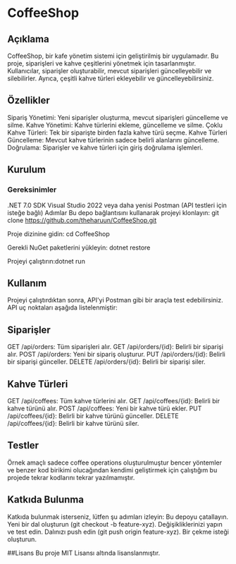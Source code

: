 # CoffeeShop
## Açıklama
CoffeeShop, bir kafe yönetim sistemi için geliştirilmiş bir uygulamadır. Bu proje, siparişleri ve kahve çeşitlerini yönetmek için tasarlanmıştır. Kullanıcılar, siparişler oluşturabilir, mevcut siparişleri güncelleyebilir ve silebilirler. Ayrıca, çeşitli kahve türleri ekleyebilir ve güncelleyebilirsiniz.

## Özellikler
Sipariş Yönetimi: Yeni siparişler oluşturma, mevcut siparişleri güncelleme ve silme.
Kahve Yönetimi: Kahve türlerini ekleme, güncelleme ve silme.
Çoklu Kahve Türleri: Tek bir siparişte birden fazla kahve türü seçme.
Kahve Türleri Güncelleme: Mevcut kahve türlerinin sadece belirli alanlarını güncelleme.
Doğrulama: Siparişler ve kahve türleri için giriş doğrulama işlemleri.
## Kurulum
### Gereksinimler
.NET 7.0 SDK
Visual Studio 2022 veya daha yenisi
Postman (API testleri için isteğe bağlı)
Adımlar
Bu depo bağlantısını kullanarak projeyi klonlayın: git clone https://github.com/theharuun/CoffeeShop.git

Proje dizinine gidin: cd CoffeeShop

Gerekli NuGet paketlerini yükleyin: dotnet restore

Projeyi çalıştırın:dotnet run


## Kullanım
Projeyi çalıştırdıktan sonra, API'yi Postman gibi bir araçla test edebilirsiniz. API uç noktaları aşağıda listelenmiştir:

## Siparişler
GET /api/orders: Tüm siparişleri alır.
GET /api/orders/{id}: Belirli bir siparişi alır.
POST /api/orders: Yeni bir sipariş oluşturur.
PUT /api/orders/{id}: Belirli bir siparişi günceller.
DELETE /api/orders/{id}: Belirli bir siparişi siler.

## Kahve Türleri
GET /api/coffees: Tüm kahve türlerini alır.
GET /api/coffees/{id}: Belirli bir kahve türünü alır.
POST /api/coffees: Yeni bir kahve türü ekler.
PUT /api/coffees/{id}: Belirli bir kahve türünü günceller.
DELETE /api/coffees/{id}: Belirli bir kahve türünü siler.

## Testler
Örnek amaçlı sadece coffee operations oluşturulmuştur bencer yöntemler ve benzer kod birikimi olucağından kendimi geliştirmek için çalıştığım bu projede tekrar kodlarını tekrar yazılmamıştır.

## Katkıda Bulunma
Katkıda bulunmak isterseniz, lütfen şu adımları izleyin:
Bu depoyu çatallayın.
Yeni bir dal oluşturun (git checkout -b feature-xyz).
Değişikliklerinizi yapın ve test edin.
Dalınızı push edin (git push origin feature-xyz).
Bir çekme isteği oluşturun.

##Lisans
Bu proje MIT Lisansı altında lisanslanmıştır.

